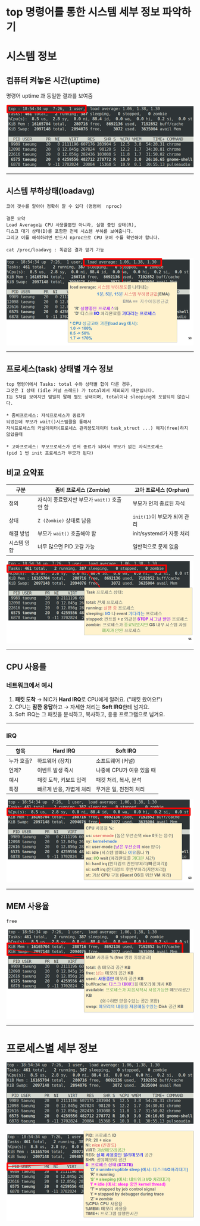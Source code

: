 # top 명령어를 통한 시스템 세부 정보 파악하기

# 시스템 정보

## 컴퓨터 켜놓은 시간(uptime)

명령어 uptime 과 동일한 결과를 보여줌

![image.png](../images/image.png)

---

## 시스템 부하상태(loadavg)

```
코어 갯수를 알아야 정확히 알 수 있다 (명령어  nproc)

결론 요약
Load Average는 CPU 사용률뿐만 아니라, 실행 중인 상태(R), 
디스크 대기 상태(D)를 포함한 전체 시스템 부하를 보여줍니다. 
그리고 이를 해석하려면 반드시 nproc으로 CPU 코어 수를 확인해야 합니다.

cat /proc/loadavg : 똑같은 결과 얻기 가능

```

![image.png](../images/image%201.png)

---

## 프로세스(task) 상태별 개수 정보

```
top 명령어에서 Tasks: total 수와 상태별 합이 다른 경우,
그것은 I 상태 (idle 커널 쓰레드) 가 total에서 제외되기 때문입니다.
I는 S처럼 보이지만 엄밀히 말해 별도 상태이며, total이나 sleeping에 포함되지 않습니다.

* 좀비프로세스: 자식프로세스가 종료가
되었는데 부모가 wait()시스템콜을 통해서
자식프로세스의 커널데이터(프로세스 관리용도데이터 task_struct ...) 해지(free)하지 않았을때

* 고아프로세스: 부모프로세스가 먼저 종료가 되어서 부모가 없는 자식프로세스
(pid 1 번 init 프로세스가 부모가 된다)
```

## 비교 요약표

| 구분 | 좀비 프로세스 (Zombie) | 고아 프로세스 (Orphan) |
| --- | --- | --- |
| 정의 | 자식이 종료됐지만 부모가 `wait()` 호출 안 함 | 부모가 먼저 종료된 자식 |
| 상태 | `Z (Zombie)` 상태로 남음 | `init(1)`이 부모가 되어 관리 |
| 해결 방법 | 부모가 `wait()` 호출해야 함 | init/systemd가 자동 처리 |
| 시스템 영향 | 너무 많으면 PID 고갈 가능 | 일반적으로 문제 없음 |

![image.png](../images/image%202.png)

---

## CPU 사용를

### 네트워크에서 예시

1. **패킷 도착** → NIC가 **Hard IRQ**로 CPU에게 알려요. ("패킷 왔어요!")
2. CPU는 **잠깐 응답**하고 → 자세한 처리는 **Soft IRQ**한테 넘겨요.
3. Soft IRQ는 그 패킷을 분석하고, 복사하고, 응용 프로그램으로 넘겨요.

---

### IRQ 

| 항목 | Hard IRQ | Soft IRQ |
| --- | --- | --- |
| 누가 호출? | 하드웨어 (장치) | 소프트웨어 (커널) |
| 언제? | 이벤트 발생 즉시 | 나중에 CPU가 여유 있을 때 |
| 예시 | 패킷 도착, 키보드 입력 | 패킷 처리, 복사, 분석 |
| 특징 | 빠르게 반응, 가볍게 처리 | 무거운 일, 천천히 처리 |

![image.png](../images/image%203.png)

---

## MEM 사용율

```
free
```

![image.png](../images/image%204.png)

---

# 프로세스별 세부 정보

![image.png](../images/image%205.png)

![image.png](../images/image%206.png)
